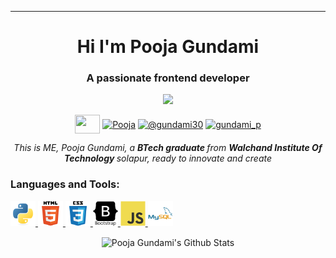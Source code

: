 

<!--
**Poojag30/poojag30** is a ✨ _special_ ✨ repository because its `README.md` (this file) appears on your GitHub profile.

Here are some ideas to get you started:

- 🔭 I’m currently working on ...
- 🌱 I’m currently learning ...
- 👯 I’m looking to collaborate on ...
- 🤔 I’m looking for help with ...
- 💬 Ask me about ...
- 📫 How to reach me: ...
-😄 Pronouns: ...
- ⚡ Fun fact: ...
-->
<hr>
<h1 align="center">Hi I'm Pooja Gundami</h1>
<h3 align="center">A passionate frontend developer</h3>
<p align="center">
<div id="header" align="center">
  <img src="https://media.giphy.com/media/rsUGLKwgSvSxmq1VrZ/giphy.gif" width="300"/>
</div>
</p>

<p align="center">
<a href = "mailto: poojagundami@gmail.com"><img align="center" src="https://simpleicons.org/icons/gmail.svg" height="30" width="40" /></a>
<a href="https://www.linkedin.com/in/pooja-gundami/" target="blank"><img align="center" src="https://cdn.jsdelivr.net/npm/simple-icons@3.0.1/icons/linkedin.svg" alt="Pooja" height="30" width="40" /></a>
<a href="https://www.hackerrank.com/@gundami30" target="blank"><img align="center" src="https://cdn.jsdelivr.net/npm/simple-icons@3.0.1/icons/hackerrank.svg" alt="@gundami30" height="30" width="40" /></a>
<a href="https://leetcode.com/gundami_p/" target="blank"><img align="center" src="https://cdn.jsdelivr.net/npm/simple-icons@3.0.1/icons/leetcode.svg" alt="gundami_p" height="30" width="40" /></a>

</p>
<p align="center">
  <em>
    This is ME, Pooja Gundami, a <b>BTech graduate </b>from <b>Walchand Institute Of Technology </b>solapur, </a> ready to innovate and create<br>
    
  </em> 
  
</p>

<h3 align="left">Languages and Tools:</h3>
<p align="left"> 
<a href="https://www.python.org" target="_blank" rel="noreferrer"> 
<img src="https://raw.githubusercontent.com/devicons/devicon/master/icons/python/python-original.svg" alt="python" width="40" height="40"/> </a>

<a href="https://www.w3.org/html/" target="_blank" rel="noreferrer"> 
<img src="https://raw.githubusercontent.com/devicons/devicon/master/icons/html5/html5-original-wordmark.svg" alt="html5" width="40" height="40"/> </a> 

<a href="https://www.w3schools.com/css/" target="_blank" rel="noreferrer"> 
<img src="https://raw.githubusercontent.com/devicons/devicon/master/icons/css3/css3-original-wordmark.svg" alt="css3" width="40" height="40"/> </a>

<a href="https://getbootstrap.com" target="_blank" rel="noreferrer">
<img src="https://raw.githubusercontent.com/devicons/devicon/master/icons/bootstrap/bootstrap-plain-wordmark.svg" alt="bootstrap" width="40" height="40"/> </a>
<a href="https://developer.mozilla.org/en-US/docs/Web/JavaScript" target="_blank" rel="noreferrer"> 
<img src="https://raw.githubusercontent.com/devicons/devicon/master/icons/javascript/javascript-original.svg" alt="javascript" width="40" height="40"/> 
</a> <a href="https://www.mysql.com/" target="_blank" rel="noreferrer"> 
<img src="https://raw.githubusercontent.com/devicons/devicon/master/icons/mysql/mysql-original-wordmark.svg" alt="mysql" width="40" height="40"/> </a> 
 </p>
 
 
 <p align='center'>
  <img align="center" src="https://github-readme-stats.vercel.app/api?username=Pooja30&show_icons=true&title_color=fff&icon_color=79ff97&text_color=efefef&bg_color=24292e" alt="Pooja Gundami's Github Stats">
</p>




